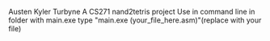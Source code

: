 Austen Kyler Turbyne 
A CS271 nand2tetris project
Use in command line in folder with main.exe
type "main.exe (your_file_here.asm)"(replace with your file)